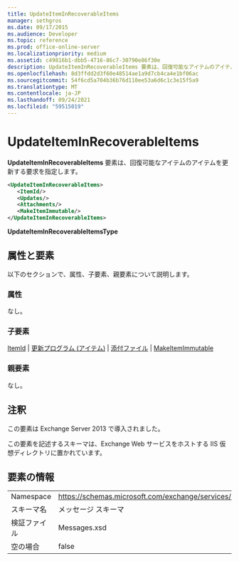 ```yaml
---
title: UpdateItemInRecoverableItems
manager: sethgros
ms.date: 09/17/2015
ms.audience: Developer
ms.topic: reference
ms.prod: office-online-server
ms.localizationpriority: medium
ms.assetid: c49816b1-dbb5-4716-86c7-30790e86f30e
description: UpdateItemInRecoverableItems 要素は、回復可能なアイテムのアイテムを更新する要求を指定します。
ms.openlocfilehash: 8d3ffdd2d3f60e48514ae1a9d7cb4ca4e1bf06ac
ms.sourcegitcommit: 54f6cd5a704b36b76d110ee53a6d6c1c3e15f5a9
ms.translationtype: MT
ms.contentlocale: ja-JP
ms.lasthandoff: 09/24/2021
ms.locfileid: "59515019"
---
```

# <a name="updateiteminrecoverableitems"></a>UpdateItemInRecoverableItems

**UpdateItemInRecoverableItems** 要素は、回復可能なアイテムのアイテムを更新する要求を指定します。 
  
```XML
<UpdateItemInRecoverableItems>
   <ItemId/>
   <Updates/>
   <Attachments/>
   <MakeItemImmutable/>
</UpdateItemInRecoverableItems>
```

 **UpdateItemInRecoverableItemsType**
## <a name="attributes-and-elements"></a>属性と要素

以下のセクションで、属性、子要素、親要素について説明します。
  
### <a name="attributes"></a>属性

なし。
  
### <a name="child-elements"></a>子要素

[ItemId](itemid.md)  | [更新プログラム (アイテム)](updates-item.md)  | [添付ファイル](attachments-ex15websvcsotherref.md)  | [MakeItemImmutable](makeitemimmutable.md)
  
### <a name="parent-elements"></a>親要素

なし。
  
## <a name="remarks"></a>注釈

この要素は Exchange Server 2013 で導入されました。
  
この要素を記述するスキーマは、Exchange Web サービスをホストする IIS 仮想ディレクトリに置かれています。
  
## <a name="element-information"></a>要素の情報

|||
|:-----|:-----|
|Namespace  <br/> |https://schemas.microsoft.com/exchange/services/2006/messages  <br/> |
|スキーマ名  <br/> |メッセージ スキーマ  <br/> |
|検証ファイル  <br/> |Messages.xsd  <br/> |
|空の場合  <br/> |false  <br/> |
   

